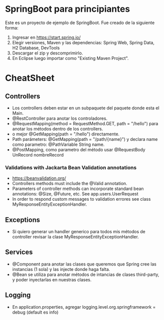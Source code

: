 # SpringBoot para principiantes

Este es un proyecto de ejemplo de SpringBoot. Fue creado de la siguiente forma:

1. Ingresar en https://start.spring.io/
2. Elegir versiones, Maven y las dependencias: Spring Web, Spring Data, H2 Database, DevTools
3. Descargar el zip y descomprimirlo.
4. En Eclipse luego importar como "Existing Maven Project".

# CheatSheet

## Controllers

- Los controllers deben estar en un subpaquete del paquete donde esta el Main.
- @RestController para anotar los controladores.
- @RequestMapping(method = RequestMethod.GET,  path = "/hello") para anotar los métodos dentro de los controllers.
- o mejor @GetMapping(path = "/hello") directamente.
- Path parámeters: @GetMapping(path = "/path/{name}") y declara name como parametro: @PathVariable String name.
- @PostMapping, como parametro del método usar @RequestBody UnRecord nombreRecord

### Validations with Jackarta Bean Validation annotations
- https://beanvalidation.org/
- Controllers methods must include the @Valid annotation.
- Parameters of controller methods can incorporate standard bean annotations: @Size, @Future, etc. See app.users.UserRequest
- In order to respond custom messages to validation errores see class MyResponseEntityExceptionHandler.
 
## Exceptions
- Si quiero generar un handler generico para todos mis métodos de controller revisar la clase MyResponseEntityExceptionHandler.

## Services

- @Component para anotar las clases que queremos que Spring cree las instancias (1 sola) y las injecte donde haga falta.
- @Bean se utiliza para anotar métodos de intancias de clases third-party, y poder inyectarlas en nuestras clases.

## Logging
- En application.properties, agregar logging.level.org.springframework = debug (default es info)